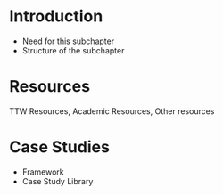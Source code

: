 # Introduction
- Need for this subchapter
- Structure of the subchapter
# Resources
TTW Resources, Academic Resources, Other resources
# Case Studies
- Framework
- Case Study Library

